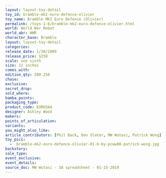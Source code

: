 ```yaml
---
layout: layout-toy-detail 
toy_id: bramble-mk2-euro-defence-olivier
toy_name: Bramble MK2 Euro Defence (Olivier)
permalink: /toys-1-6/bramble-mk2-euro-defence-olivier.html
world: World War Robot
world_abr: WWR
character_base: Bramble
layout: layout-toy-detail
categories: 
release_date: 1/30/2009
release_price: $250 
scale: one sixth
size: 12 inches
comes_with: 
edition_qty: 200-250
chase: 
exclusive: 
secret_drop: 
sold_where: 
bamba_points: 
packaging_type: 
product_code: EURO3AA
designer: Ashley Wood
makers: 
points_of_articulation: 
variants: 
you_might_also_like: 
article_contributors: [Phil Back, Don Slater, MW Wutasi, Patrick Wong]
toy_pics: 
  -  bramble-mk2-euro-defence-olivier-01-6-by-pcww88-patrick-wong.jpg
backstory: 
sale_type: 
event_exclusive: 
event_details: 
source_doc: MW Wutasi - 3A spreadsheet - 01-15-2019
---
```


